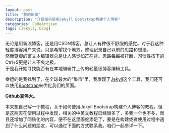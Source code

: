 ```yaml
---
layout: post
title: "我的新家"
description: "介绍如何使用Jekyll Bootstrap构建个人博客"
categories: CodeArtisan
tags: [Jekyll, blog]
---
```


无论是用新浪博客，还是用CSDN博客，总让人有种很不舒服的感觉。对于我这种轻度博客用户来说，只是希望找个地方，整理记录自己以前的思路和想法。  
然而蹩脚的富文本编辑器总是让人感觉如芒在背。思路每每被打断，习惯性按下的Ctrl+S更是让人不爽之极。  
于是我开始寻找能否有在本地编辑并上传的轻量级博客编辑工具。

幸运的是我找到了，在全球最大的“集市”里，我发现了[Jekyll](http://jekyllrb.com/)这个工具，我们还可以使用[Bootstrap](http://twitter.github.io/bootstrap/)来优化我们的页面。  

**Github真伟大。**  

本来想自己写一个教程，关于如何使用Jekyll Bootstrap构建个人博客的教程。但是这两天在使用过程中发现，相关的中英文教程已经很多了，多我一个也不多，而且还增加了同质化的内容。便不在这里画蛇添足了，要是在构建或者使用过程中遇到了什么问题的朋友，可以通过下面的方式联系我。咱们一起参详一下。  

	